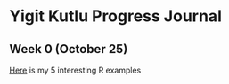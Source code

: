# Yigit Kutlu Progress Journal

## Week 0 (October 25)

[Here](files\example_homework_0.html) is my 5 interesting R examples


